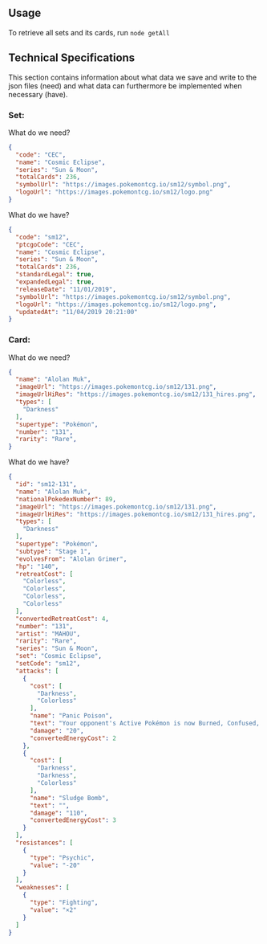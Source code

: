 ## Usage
To retrieve all sets and its cards, run `node getAll`

## Technical Specifications
This section contains information about what data we save and write to the json files (need) and what data can furthermore be implemented when necessary (have).
### Set:
What do we need?
```json
{
  "code": "CEC",
  "name": "Cosmic Eclipse",
  "series": "Sun & Moon",
  "totalCards": 236,
  "symbolUrl": "https://images.pokemontcg.io/sm12/symbol.png",
  "logoUrl": "https://images.pokemontcg.io/sm12/logo.png"
}
```
What do we have?
```json
{
  "code": "sm12",
  "ptcgoCode": "CEC",
  "name": "Cosmic Eclipse",
  "series": "Sun & Moon",
  "totalCards": 236,
  "standardLegal": true,
  "expandedLegal": true,
  "releaseDate": "11/01/2019",
  "symbolUrl": "https://images.pokemontcg.io/sm12/symbol.png",
  "logoUrl": "https://images.pokemontcg.io/sm12/logo.png",
  "updatedAt": "11/04/2019 20:21:00"
}
```

### Card:
What do we need?
```json
{
  "name": "Alolan Muk",
  "imageUrl": "https://images.pokemontcg.io/sm12/131.png",
  "imageUrlHiRes": "https://images.pokemontcg.io/sm12/131_hires.png",
  "types": [
    "Darkness"
  ],
  "supertype": "Pokémon",
  "number": "131",
  "rarity": "Rare",
}
```
What do we have?
```json
{
  "id": "sm12-131",
  "name": "Alolan Muk",
  "nationalPokedexNumber": 89,
  "imageUrl": "https://images.pokemontcg.io/sm12/131.png",
  "imageUrlHiRes": "https://images.pokemontcg.io/sm12/131_hires.png",
  "types": [
    "Darkness"
  ],
  "supertype": "Pokémon",
  "subtype": "Stage 1",
  "evolvesFrom": "Alolan Grimer",
  "hp": "140",
  "retreatCost": [
    "Colorless",
    "Colorless",
    "Colorless",
    "Colorless"
  ],
  "convertedRetreatCost": 4,
  "number": "131",
  "artist": "MAHOU",
  "rarity": "Rare",
  "series": "Sun & Moon",
  "set": "Cosmic Eclipse",
  "setCode": "sm12",
  "attacks": [
    {
      "cost": [
        "Darkness",
        "Colorless"
      ],
      "name": "Panic Poison",
      "text": "Your opponent's Active Pokémon is now Burned, Confused, and Poisoned.",
      "damage": "20",
      "convertedEnergyCost": 2
    },
    {
      "cost": [
        "Darkness",
        "Darkness",
        "Colorless"
      ],
      "name": "Sludge Bomb",
      "text": "",
      "damage": "110",
      "convertedEnergyCost": 3
    }
  ],
  "resistances": [
    {
      "type": "Psychic",
      "value": "-20"
    }
  ],
  "weaknesses": [
    {
      "type": "Fighting",
      "value": "×2"
    }
  ]
}
```
